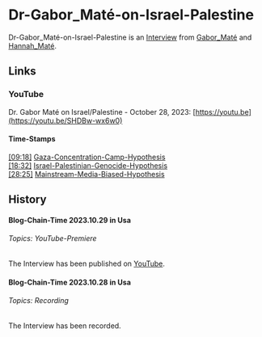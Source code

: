 # Dr-Gabor_Maté-on-Israel-Palestine <a id="1"/>

Dr-Gabor_Maté-on-Israel-Palestine is an [Interview](250025002.md) from [Gabor_Maté](70000078.md) and [Hannah_Maté](70000079.md).

## Links <a id="1000"/>

### YouTube <a id="1010"/>

Dr. Gabor Maté on Israel/Palestine - October 28, 2023: [https://youtu.be](https://youtu.be/SHDBw-wx6w0)

#### Time-Stamps <a id="1020"/>

[[09:18]](https://youtu.be/SHDBw-wx6w0?t=9m18s) [Gaza-Concentration-Camp-Hypothesis](301000005.md) \
[[18:32]](https://youtu.be/SHDBw-wx6w0?t=18m32s) [Israel-Palestinian-Genocide-Hypothesis](301000006.md) \
[[28:25]](https://youtu.be/SHDBw-wx6w0?t=28m25s) [Mainstream-Media-Biased-Hypothesis](301000008.md)

## History <a id="4000"/>

#### Blog-Chain-Time 2023.10.29 in Usa <a id="4002"/>
###### Topics: YouTube-Premiere

The Interview has been published on [YouTube](190000001.md).

#### Blog-Chain-Time 2023.10.28 in Usa <a id="4001"/>
###### Topics: Recording

The Interview has been recorded.
